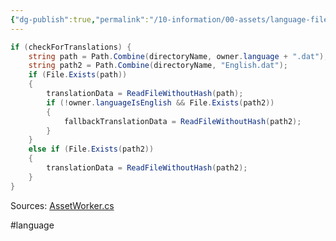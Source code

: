 ```yaml
---
{"dg-publish":true,"permalink":"/10-information/00-assets/language-files-can-only-be-dat/","created":"2024-05-30T20:15:11.899+07:00","updated":"2024-05-30T20:17:43.658+07:00"}
---
```


```csharp
if (checkForTranslations) {
	string path = Path.Combine(directoryName, owner.language + ".dat");
	string path2 = Path.Combine(directoryName, "English.dat");
	if (File.Exists(path))
	{
		translationData = ReadFileWithoutHash(path);
		if (!owner.languageIsEnglish && File.Exists(path2))
		{
			fallbackTranslationData = ReadFileWithoutHash(path2);
		}
	}
	else if (File.Exists(path2))
	{
		translationData = ReadFileWithoutHash(path2);
	}
}
```

Sources:
[AssetWorker.cs](https://raw.githubusercontent.com/Unturned-Datamining/Unturned-Datamining/linux-client-preview/Assembly-CSharp/SDG.Unturned/AssetsWorker.cs) 

#language 
